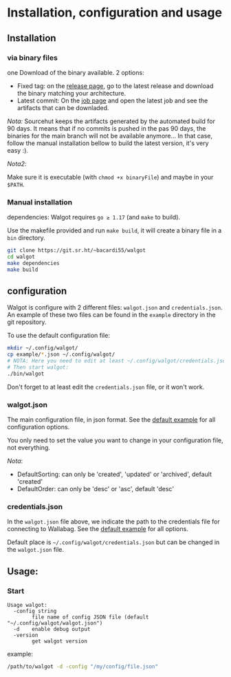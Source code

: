 # Installation, configuration and usage

## Installation

### via binary files

one Download of the binary available. 2 options:
- Fixed tag: on the [release page](https://git.sr.ht/~bacardi55/walgot/refs), go to the latest release and download the binary matching your architecture.
- Latest commit: On the [job page](https://builds.sr.ht/~bacardi55/walgot) and open the latest job and see the artifacts that can be downladed. 

*Nota:* Sourcehut keeps the artifacts generated by the automated build for 90 days. It means that if no commits is pushed in the pas 90 days, the binaries for the main branch will not be available anymore… In that case, follow the manual installation bellow to build the latest version, it's very easy :).

*Nota2*: 

Make sure it is executable (with `chmod +x binaryFile`) and maybe in your `$PATH`.

### Manual installation

dependencies: Walgot requires `go ≥ 1.17` (and `make` to build).

Use the makefile provided and run `make build`, it will create a binary file in a `bin` directory.

``` bash
git clone https://git.sr.ht/~bacardi55/walgot
cd walgot
make dependencies
make build
```


## configuration

Walgot is configure with 2 different files: `walgot.json` and `credentials.json`. An example of these two files can be found in the `example` directory in the git repository.

To use the default configuration file:

``` bash
mkdir ~/.config/walgot/
cp example/*.json ~/.config/walgot/
# NOTA: Here you need to edit at least ~/.config/walgot/credentials.json
# Then start walgot:
./bin/walgot
```

Don't forget to at least edit the `credentials.json` file, or it won't work.

### walgot.json

The main configuration file, in json format. See the [default example](example/walgot.json) for all configuration options.

You only need to set the value you want to change in your configuration file, not everything.

*Nota*:
- DefaultSorting: can only be 'created', 'updated' or 'archived', default 'created'
- DefaultOrder: can only be 'desc' or 'asc', default 'desc'

### credentials.json

In the `walgot.json` file above, we indicate the path to the credentials file for connecting to Wallabag. See the [default example](example/credentials.json) for all options.

Default place is `~/.config/walgot/credentials.json` but can be changed in the `walgot.json` file.


## Usage:

### Start

``` help
Usage walgot:
  -config string
    	file name of config JSON file (default "~/.config/walgot/walgot.json")
  -d	enable debug output
  -version
    	get walgot version
```

example:

``` bash
/path/to/walgot -d -config "/my/config/file.json"
```
